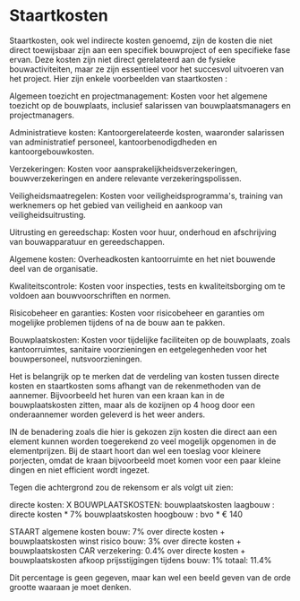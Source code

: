 # Staartkosten

Staartkosten, ook wel indirecte kosten genoemd, zijn de kosten die niet direct toewijsbaar zijn aan een specifiek bouwproject of een specifieke fase ervan. Deze kosten zijn niet direct gerelateerd aan de fysieke bouwactiviteiten, maar ze zijn essentieel voor het succesvol uitvoeren van het project. Hier zijn enkele voorbeelden van staartkosten :

Algemeen toezicht en projectmanagement:
Kosten voor het algemene toezicht op de bouwplaats, inclusief salarissen van bouwplaatsmanagers en projectmanagers.

Administratieve kosten:
Kantoorgerelateerde kosten, waaronder salarissen van administratief personeel, kantoorbenodigdheden en kantoorgebouwkosten.

Verzekeringen:
Kosten voor aansprakelijkheidsverzekeringen, bouwverzekeringen en andere relevante verzekeringspolissen.

Veiligheidsmaatregelen:
Kosten voor veiligheidsprogramma's, training van werknemers op het gebied van veiligheid en aankoop van veiligheidsuitrusting.

Uitrusting en gereedschap:
Kosten voor huur, onderhoud en afschrijving van bouwapparatuur en gereedschappen.

Algemene kosten:
Overheadkosten kantoorruimte en het niet bouwende deel van de organisatie.

Kwaliteitscontrole:
Kosten voor inspecties, tests en kwaliteitsborging om te voldoen aan bouwvoorschriften en normen.

Risicobeheer en garanties:
Kosten voor risicobeheer en garanties om mogelijke problemen tijdens of na de bouw aan te pakken.

Bouwplaatskosten:
Kosten voor tijdelijke faciliteiten op de bouwplaats, zoals kantoorruimtes, sanitaire voorzieningen en eetgelegenheden voor het bouwpersoneel, nutsvoorzieningen.


Het is belangrijk op te merken dat de verdeling van kosten tussen directe kosten en staartkosten soms afhangt van de rekenmethoden van de aannemer. Bijvoorbeeld het huren van een kraan kan in de bouwplaatskosten zitten, maar als de kozijnen op 4 hoog door een onderaannemer worden geleverd is het weer anders.

IN de benadering zoals die hier is gekozen zijn kosten die direct aan een element kunnen worden toegerekend zo veel mogelijk opgenomen in de elementprijzen. Bij de staart hoort dan wel een toeslag voor kleinere porjecten, omdat de kraan bijvoorbeeld moet komen voor een paar kleine dingen en niet efficient wordt ingezet.

Tegen die achtergrond zou de rekensom er als volgt uit zien:

directe kosten: X
BOUWPLAATSKOSTEN:
bouwplaatskosten laagbouw : directe kosten * 7%
bouwplaatskosten hoogbouw : bvo * € 140

STAART
algemene kosten bouw: 7% over directe kosten + bouwplaatskosten
winst risico bouw: 3% over directe kosten + bouwplaatskosten
CAR verzekering: 0.4% over directe kosten + bouwplaatskosten
afkoop prijsstijgingen tijdens bouw: 1% 
totaal: 11.4%

Dit percentage is geen gegeven, maar kan wel een beeld geven van de orde grootte waaraan je moet denken.



